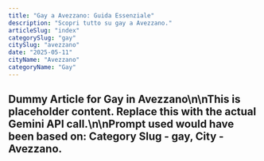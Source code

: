 ```yaml
---
title: "Gay a Avezzano: Guida Essenziale"
description: "Scopri tutto su gay a Avezzano."
articleSlug: "index" 
categorySlug: "gay"
citySlug: "avezzano"
date: "2025-05-11"
cityName: "Avezzano"
categoryName: "Gay"
---
```


## Dummy Article for Gay in Avezzano\n\nThis is placeholder content. Replace this with the actual Gemini API call.\n\nPrompt used would have been based on: Category Slug - gay, City - Avezzano.
